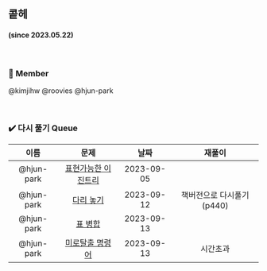 ## 콭헤 
#### (since 2023.05.22)

<br />

### 👀 Member
@kimjihw
@roovies
@hjun-park

<br />

### ✔️ 다시 풀기 Queue
|이름|문제|날짜|재풀이|
|:---:|:---:|:---:|:---:|
|@hjun-park|[표현가능한 이진트리](https://school.programmers.co.kr/learn/courses/30/lessons/150367)|2023-09-05| |
|@hjun-park|[다리 놓기](https://www.acmicpc.net/problem/1010)|2023-09-12| 책버전으로 다시풀기 (p440) |
|@hjun-park|[표 병합](https://school.programmers.co.kr/learn/courses/30/lessons/150366)|2023-09-13|  |
|@hjun-park|[미로탈출 명령어](https://school.programmers.co.kr/learn/courses/30/lessons/150365)|2023-09-13| 시간초과 |


<br />




  
